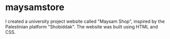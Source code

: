 # maysamstore
I created a university project website called "Maysam Shop", inspired by the Palestinian platform "Shobiddak". The website was built using HTML and CSS.

